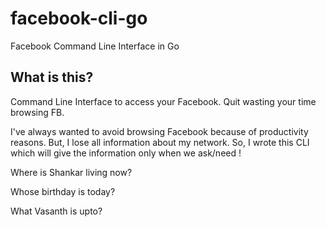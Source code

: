 # facebook-cli-go
Facebook Command Line Interface in Go

## What is this?
Command Line Interface to access your Facebook. Quit wasting your time browsing FB. 

I've always wanted to avoid browsing Facebook because of productivity reasons. But, I lose all information about my network. So, I wrote this CLI which will give the information only when we ask/need ! 

Where is Shankar living now?

Whose birthday is today?

What Vasanth is upto?
